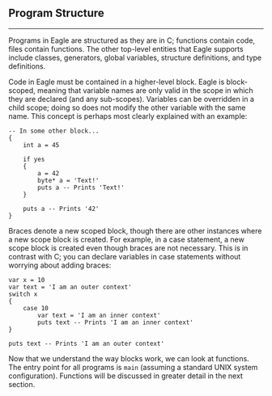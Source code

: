## Program Structure
---

Programs in Eagle are structured as they are in C; functions contain code,
files contain functions. The other top-level entities that Eagle supports
include classes, generators, global variables, structure definitions, and
type definitions.

Code in Eagle must be contained in a higher-level block. Eagle is
block-scoped, meaning that variable names are only valid in the scope in
which they are declared (and any sub-scopes). Variables can be overridden
in a child scope; doing so does not modify the other variable with the same
name. This concept is perhaps most clearly explained with an example:
```
-- In some other block...
{
    int a = 45
    
    if yes
    {
        a = 42
        byte* a = 'Text!'
        puts a -- Prints 'Text!'
    }

    puts a -- Prints '42'
}
```

Braces denote a new scoped block, though there are other instances where
a new scope block is created. For example, in a case statement, a new scope
block is created even though braces are not necessary. This is in contrast
with C; you can declare variables in case statements without worrying about
adding braces:

```
var x = 10
var text = 'I am an outer context'
switch x
{
    case 10
        var text = 'I am an inner context'
        puts text -- Prints 'I am an inner context'
}

puts text -- Prints 'I am an outer context'
```

Now that we understand the way blocks work, we can look at functions.
The entry point for all programs is `main` (assuming a standard UNIX system
configuration). Functions will be discussed in greater detail in the next
section. 

